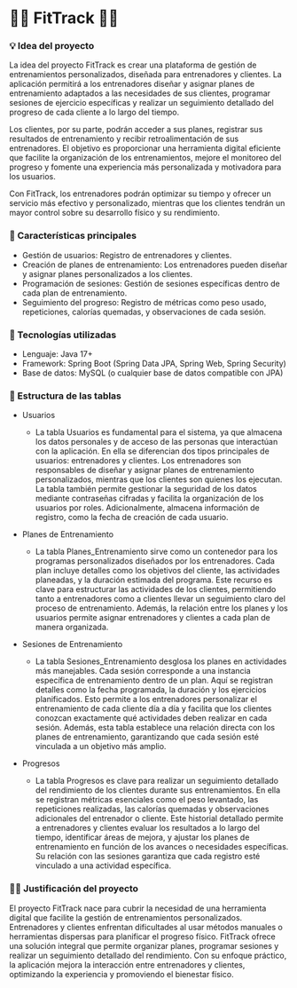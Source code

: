 # 💪🏻 FitTrack 💪🏻
### 💡 Idea del proyecto
La idea del proyecto FitTrack es crear una plataforma de gestión de entrenamientos personalizados, diseñada para entrenadores y clientes. La aplicación permitirá a los entrenadores diseñar y asignar planes de entrenamiento adaptados a las necesidades de sus clientes, programar sesiones de ejercicio específicas y realizar un seguimiento detallado del progreso de cada cliente a lo largo del tiempo.

Los clientes, por su parte, podrán acceder a sus planes, registrar sus resultados de entrenamiento y recibir retroalimentación de sus entrenadores. El objetivo es proporcionar una herramienta digital eficiente que facilite la organización de los entrenamientos, mejore el monitoreo del progreso y fomente una experiencia más personalizada y motivadora para los usuarios.

Con FitTrack, los entrenadores podrán optimizar su tiempo y ofrecer un servicio más efectivo y personalizado, mientras que los clientes tendrán un mayor control sobre su desarrollo físico y su rendimiento.

### 📰 Características principales
* Gestión de usuarios: Registro de entrenadores y clientes.
* Creación de planes de entrenamiento: Los entrenadores pueden diseñar y asignar planes personalizados a los clientes.
* Programación de sesiones: Gestión de sesiones específicas dentro de cada plan de entrenamiento.
* Seguimiento del progreso: Registro de métricas como peso usado, repeticiones, calorías quemadas, y observaciones de cada sesión.

### 📃 Tecnologías utilizadas 
* Lenguaje: Java 17+
* Framework: Spring Boot (Spring Data JPA, Spring Web, Spring Security)
* Base de datos: MySQL (o cualquier base de datos compatible con JPA)

### 📝 Estructura de las tablas 
* Usuarios
  * La tabla Usuarios es fundamental para el sistema, ya que almacena los datos personales y de acceso de las personas que interactúan con la aplicación. En ella se diferencian dos tipos principales de usuarios: entrenadores y clientes. Los entrenadores son responsables de diseñar y asignar planes de entrenamiento personalizados, mientras que los clientes son quienes los ejecutan. La tabla también permite gestionar la seguridad de los datos mediante contraseñas cifradas y facilita la organización de los usuarios por roles. Adicionalmente, almacena información de registro, como la fecha de creación de cada usuario.

* Planes de Entrenamiento
  * La tabla Planes_Entrenamiento sirve como un contenedor para los programas personalizados diseñados por los entrenadores. Cada plan incluye detalles como los objetivos del cliente, las actividades planeadas, y la duración estimada del programa. Este recurso es clave para estructurar las actividades de los clientes, permitiendo tanto a entrenadores como a clientes llevar un seguimiento claro del proceso de entrenamiento. Además, la relación entre los planes y los usuarios permite asignar entrenadores y clientes a cada plan de manera organizada.

* Sesiones de Entrenamiento
  * La tabla Sesiones_Entrenamiento desglosa los planes en actividades más manejables. Cada sesión corresponde a una instancia específica de entrenamiento dentro de un plan. Aquí se registran detalles como la fecha programada, la duración y los ejercicios planificados. Esto permite a los entrenadores personalizar el entrenamiento de cada cliente día a día y facilita que los clientes conozcan exactamente qué actividades deben realizar en cada sesión. Además, esta tabla establece una relación directa con los planes de entrenamiento, garantizando que cada sesión esté vinculada a un objetivo más amplio.

* Progresos
  * La tabla Progresos es clave para realizar un seguimiento detallado del rendimiento de los clientes durante sus entrenamientos. En ella se registran métricas esenciales como el peso levantado, las repeticiones realizadas, las calorías quemadas y observaciones adicionales del entrenador o cliente. Este historial detallado permite a entrenadores y clientes evaluar los resultados a lo largo del tiempo, identificar áreas de mejora, y ajustar los planes de entrenamiento en función de los avances o necesidades específicas. Su relación con las sesiones garantiza que cada registro esté vinculado a una actividad específica.

### ✍🏻 Justificación del proyecto 
El proyecto FitTrack nace para cubrir la necesidad de una herramienta digital que facilite la gestión de entrenamientos personalizados. Entrenadores y clientes enfrentan dificultades al usar métodos manuales o herramientas dispersas para planificar el progreso físico. FitTrack ofrece una solución integral que permite organizar planes, programar sesiones y realizar un seguimiento detallado del rendimiento. Con su enfoque práctico, la aplicación mejora la interacción entre entrenadores y clientes, optimizando la experiencia y promoviendo el bienestar físico.
